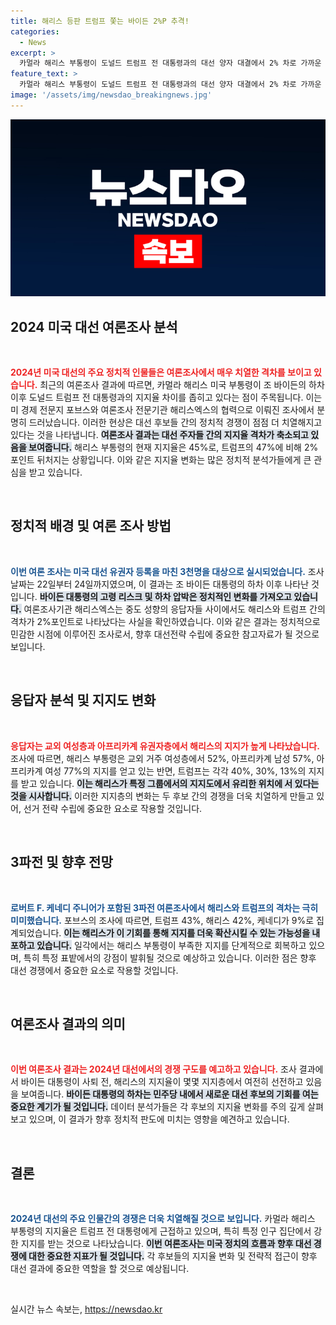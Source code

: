 ```yaml
---
title: 해리스 등판 트럼프 쫓는 바이든 2%P 추격!
categories:
  - News
excerpt: >
  카멀라 해리스 부통령이 도널드 트럼프 전 대통령과의 대선 양자 대결에서 2% 차로 가까운 승부를 벌이고 있다. 배경에는 바이든 대통령의 예상치 못한 사퇴와 지지층의 변화가 자리잡고 있다.
feature_text: >
  카멀라 해리스 부통령이 도널드 트럼프 전 대통령과의 대선 양자 대결에서 2% 차로 가까운 승부를 벌이고 있다. 배경에는 바이든 대통령의 예상치 못한 사퇴와 지지층의 변화가 자리잡고 있다.
image: '/assets/img/newsdao_breakingnews.jpg'
---
```


<p><img src="/assets/img/newsdao_breakingnews.jpg" alt="pcversion 속보" /></p>

<h2 data-ke-size="size26">2024 미국 대선 여론조사 분석</h2>

<p data-ke-size="size16">&nbsp;</p>

<p><b><span style="color: #ee2323;">2024년 미국 대선의 주요 정치적 인물들은 여론조사에서 매우 치열한 격차를 보이고 있습니다.</span></b> 최근의 여론조사 결과에 따르면, 카멀라 해리스 미국 부통령이 조 바이든의 하차 이후 도널드 트럼프 전 대통령과의 지지율 차이를 좁히고 있다는 점이 주목됩니다. 이는 미 경제 전문지 포브스와 여론조사 전문기관 해리스엑스의 협력으로 이뤄진 조사에서 분명히 드러났습니다. 이러한 현상은 대선 후보들 간의 정치적 경쟁이 점점 더 치열해지고 있다는 것을 나타냅니다. <b><span style="background-color: #21538527;">여론조사 결과는 대선 주자들 간의 지지율 격차가 축소되고 있음을 보여줍니다.</span></b> 해리스 부통령의 현재 지지율은 45%로, 트럼프의 47%에 비해 2%포인트 뒤처지는 상황입니다. 이와 같은 지지율 변화는 많은 정치적 분석가들에게 큰 관심을 받고 있습니다.</p>

<p data-ke-size="size16">&nbsp;</p>

<h2 data-ke-size="size26">정치적 배경 및 여론 조사 방법</h2>

<p data-ke-size="size16">&nbsp;</p>

<p><b><span style="color: #1a5490;">이번 여론 조사는 미국 대선 유권자 등록을 마친 3천명을 대상으로 실시되었습니다.</span></b> 조사 날짜는 22일부터 24일까지였으며, 이 결과는 조 바이든 대통령의 하차 이후 나타난 것입니다. <b><span style="background-color: #21538527;">바이든 대통령의 고령 리스크 및 하차 압박은 정치적인 변화를 가져오고 있습니다.</span></b> 여론조사기관 해리스엑스는 중도 성향의 응답자들 사이에서도 해리스와 트럼프 간의 격차가 2%포인트로 나타났다는 사실을 확인하였습니다. 이와 같은 결과는 정치적으로 민감한 시점에 이루어진 조사로서, 향후 대선전략 수립에 중요한 참고자료가 될 것으로 보입니다.</p>

<p data-ke-size="size16">&nbsp;</p>

<h2 data-ke-size="size26">응답자 분석 및 지지도 변화</h2>

<p data-ke-size="size16">&nbsp;</p>

<p><b><span style="color: #ee2323;">응답자는 교외 여성층과 아프리카계 유권자층에서 해리스의 지지가 높게 나타났습니다.</span></b> 조사에 따르면, 해리스 부통령은 교외 거주 여성층에서 52%, 아프리카계 남성 57%, 아프리카계 여성 77%의 지지를 얻고 있는 반면, 트럼프는 각각 40%, 30%, 13%의 지지를 받고 있습니다. <b><span style="background-color: #21538527;">이는 해리스가 특정 그룹에서의 지지도에서 유리한 위치에 서 있다는 것을 시사합니다.</span></b> 이러한 지지층의 변화는 두 후보 간의 경쟁을 더욱 치열하게 만들고 있어, 선거 전략 수립에 중요한 요소로 작용할 것입니다.</p>

<p data-ke-size="size16">&nbsp;</p>

<h2 data-ke-size="size26">3파전 및 향후 전망</h2>

<p data-ke-size="size16">&nbsp;</p>

<p><b><span style="color: #1a5490;">로버트 F. 케네디 주니어가 포함된 3파전 여론조사에서 해리스와 트럼프의 격차는 극히 미미했습니다.</span></b> 포브스의 조사에 따르면, 트럼프 43%, 해리스 42%, 케네디가 9%로 집계되었습니다. <b><span style="background-color: #21538527;">이는 해리스가 이 기회를 통해 지지를 더욱 확산시킬 수 있는 가능성을 내포하고 있습니다.</span></b> 일각에서는 해리스 부통령이 부족한 지지를 단계적으로 회복하고 있으며, 특히 특정 표밭에서의 강점이 발휘될 것으로 예상하고 있습니다. 이러한 점은 향후 대선 경쟁에서 중요한 요소로 작용할 것입니다.</p>

<p data-ke-size="size16">&nbsp;</p>

<h2 data-ke-size="size26">여론조사 결과의 의미</h2>

<p data-ke-size="size16">&nbsp;</p>

<p><b><span style="color: #ee2323;">이번 여론조사 결과는 2024년 대선에서의 경쟁 구도를 예고하고 있습니다.</span></b> 조사 결과에서 바이든 대통령이 사퇴 전, 해리스의 지지율이 몇몇 지지층에서 여전히 선전하고 있음을 보여줍니다. <b><span style="background-color: #21538527;">바이든 대통령의 하차는 민주당 내에서 새로운 대선 후보의 기회를 여는 중요한 계기가 될 것입니다.</span></b> 데이터 분석가들은 각 후보의 지지율 변화를 주의 깊게 살펴보고 있으며, 이 결과가 향후 정치적 판도에 미치는 영향을 예견하고 있습니다.</p>

<p data-ke-size="size16">&nbsp;</p>

<h2 data-ke-size="size26">결론</h2>

<p data-ke-size="size16">&nbsp;</p>

<p><b><span style="color: #1a5490;">2024년 대선의 주요 인물간의 경쟁은 더욱 치열해질 것으로 보입니다.</span></b> 카멀라 해리스 부통령의 지지율은 트럼프 전 대통령에게 근접하고 있으며, 특히 특정 인구 집단에서 강한 지지를 받는 것으로 나타났습니다. <b><span style="background-color: #21538527;">이번 여론조사는 미국 정치의 흐름과 향후 대선 경쟁에 대한 중요한 지표가 될 것입니다.</span></b> 각 후보들의 지지율 변화 및 전략적 접근이 향후 대선 결과에 중요한 역할을 할 것으로 예상됩니다. </p>

<p data-ke-size="size16">&nbsp;</p>
실시간 뉴스 속보는, <a href="https://newsdao.kr" rel="dofollow">https://newsdao.kr</a>


